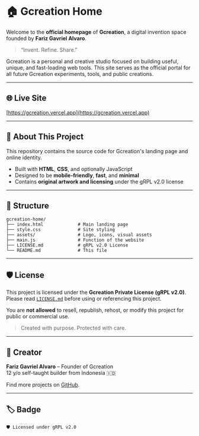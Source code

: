 
# 🏠 Gcreation Home

Welcome to the **official homepage** of **Gcreation**, a digital invention space founded by **Fariz Gavriel Alvaro**.

> “Invent. Refine. Share.”

Gcreation is a personal and creative studio focused on building useful, unique, and fast-loading web tools. This site serves as the official portal for all future Gcreation experiments, tools, and public creations.

---

## 🌐 Live Site

[https://gcreation.vercel.app](https://gcreation.vercel.app)

---

## 🧠 About This Project

This repository contains the source code for Gcreation's landing page and online identity.

- Built with **HTML**, **CSS**, and optionally JavaScript
- Designed to be **mobile-friendly**, **fast**, and **minimal**
- Contains **original artwork and licensing** under the gRPL v2.0 license

---

## 📁 Structure

```
gcreation-home/
├── index.html             # Main landing page
├── style.css              # Site styling
├── assets/                # Logo, icons, visual assets
├── main.js                # Function of the website
├── LICENSE.md             # gRPL v2.0 License
└── README.md              # This file
```

---

## 🛡 License

This project is licensed under the **Gcreation Private License (gRPL v2.0)**.  
Please read [`LICENSE.md`](./LICENSE.md) before using or referencing this project.

You are **not allowed** to resell, republish, rehost, or modify this project for public or commercial use.

> Created with purpose. Protected with care.

---

## 👤 Creator

**Fariz Gavriel Alvaro** – Founder of Gcreation  
12 y/o self-taught builder from Indonesia 🇮🇩

Find more projects on [GitHub](https://github.com/Gcreation-studio).

---

## 🏷 Badge

```
🛡 Licensed under gRPL v2.0
```
